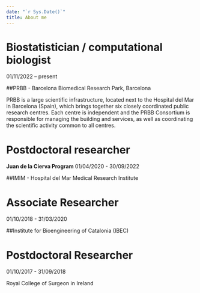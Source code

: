 ```yaml
---
date: "`r Sys.Date()`"
title: About me
---
```


# Biostatistician / computational biologist
01/11/2022 – present

##PRBB - Barcelona Biomedical Research Park, Barcelona

PRBB is a large scientific infrastructure, located next to the Hospital del Mar in Barcelona (Spain), which brings together six closely coordinated public research centres. Each centre is independent and the PRBB Consortium is responsible for managing the building and services, as well as coordinating the scientific activity common to all centres.


# Postdoctoral researcher
**Juan de la Cierva Program**
01/04/2020 - 30/09/2022


##IMIM - Hospital del Mar Medical Research Institute


# Associate Researcher
01/10/2018 - 31/03/2020

##Institute for Bioengineering of Catalonia (IBEC)


# Postdoctoral Researcher
01/10/2017 - 31/09/2018

Royal College of Surgeon in Ireland
